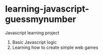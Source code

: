 # learning-javascript-guessmynumber

Javascript learning project
1. Basic Javascript logic
2. Learning how to create simple web games
